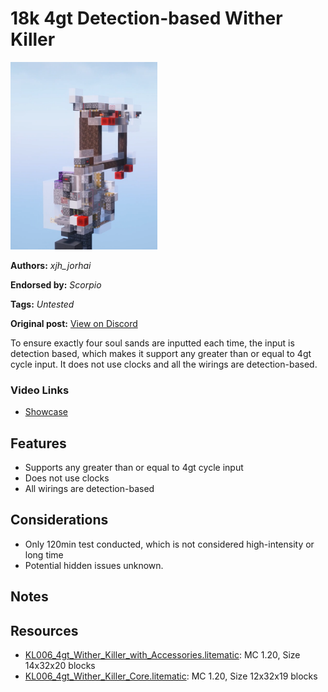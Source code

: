 # 18k 4gt Detection-based Wither Killer
<img alt="image.png" src="images/image.png?raw=1" height="300px">

**Authors:** *xjh_jorhai*

**Endorsed by:** *Scorpio*

**Tags:** *Untested*

**Original post:** [View on Discord](https://discord.com/channels/913065809096638494/1392524135212650507)

To ensure exactly four soul sands are inputted each time, the input is detection based, which makes it support any greater than or equal to 4gt cycle input. It does not use clocks and all the wirings are detection-based.
### Video Links
- [Showcase](https://www.bilibili.com/video/BV1KC4y1u7si/)
## Features
- Supports any greater than or equal to 4gt cycle input
- Does not use clocks
- All wirings are detection-based
## Considerations
- Only 120min test conducted, which is not considered high-intensity or long time
- Potential hidden issues unknown.
## Notes

## Resources
- [KL006_4gt_Wither_Killer_with_Accessories.litematic](attachments/KL006_4gt_Wither_Killer_with_Accessories.litematic): MC 1.20, Size 14x32x20 blocks
- [KL006_4gt_Wither_Killer_Core.litematic](attachments/KL006_4gt_Wither_Killer_Core.litematic): MC 1.20, Size 12x32x19 blocks
